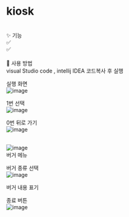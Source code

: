# kiosk
<br>
✨ 기능 <br>
✅  <br>
✅  <br>
<br>
🚀 사용 방법 <br>
visual Studio code , intellij IDEA 코드복사 후 실행 <br>




실행 화면<br>
![image](https://github.com/user-attachments/assets/1df5293d-749b-45de-91e3-f590ac83f569)<br>

1번 선택<br>
![image](https://github.com/user-attachments/assets/c50141e3-30e2-411c-8e9b-9584adebd5cc)<br>

0번 뒤로 가기<br>
![image](https://github.com/user-attachments/assets/74d7a39c-b2bc-4bb5-8f65-cab6cedc9fe7)<br><br>


![image](https://github.com/user-attachments/assets/2b75ac36-b2ee-49ff-b618-1d2bb29298d9)<br>
버거 메뉴<br>

버거 종류 선택<br>
![image](https://github.com/user-attachments/assets/0c38e64e-bed6-488d-aea7-1089c9ff66fd)<br>

버거 내용 표기 <br>

종료 버튼<br>
![image](https://github.com/user-attachments/assets/ff5c4735-8225-425a-bc1b-c06cdc4781fb)<br>
